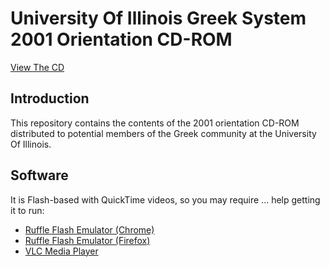 # University Of Illinois Greek System 2001 Orientation CD-ROM

[View The CD](https://ironmanrust.github.io/uiuc-going-greek-2001/content/frameset.html)

## Introduction

This repository contains the contents of the 2001 orientation CD-ROM distributed to potential members of the Greek community at the University Of Illinois.

## Software

It is Flash-based with QuickTime videos, so you may require ... help getting it to run:

* [Ruffle Flash Emulator (Chrome)](https://chromewebstore.google.com/detail/ruffle-flash-emulator/donbcfbmhbcapadipfkeojnmajbakjdc)
* [Ruffle Flash Emulator (Firefox)](https://addons.mozilla.org/en-US/firefox/addon/ruffle_rs/)
* [VLC Media Player](https://www.videolan.org/vlc/)
